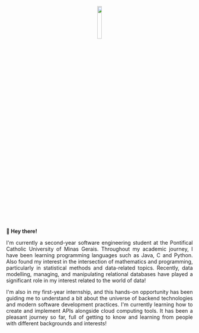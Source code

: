 <br><p align="center" width=15%>
  <img width=15% src="https://i.pinimg.com/564x/9e/70/d9/9e70d9b7ae230434473aa6923739623a.jpg" /></p>

<b>🌱 Hey there!</b>
<p align="justify">
I'm currently a second-year software engineering student at the Pontifical Catholic University of Minas Gerais. Throughout my academic journey, I have been learning programming languages such as Java, C and Python. Also found my interest in the intersection of mathematics and programming, particularly in statistical methods and data-related topics. Recently, data modelling, managing, and manipulating relational databases have played a significant role in my interest related to the world of data! 

<p align="justify">
 I'm also in my first-year internship, and this hands-on opportunity has been guiding me to understand a bit about the universe of backend technologies and modern software development practices. I'm currently learning how to create and implement APIs alongside cloud computing tools. It has been a pleasant journey so far, full of getting to know and learning from people with different backgrounds and interests! 

